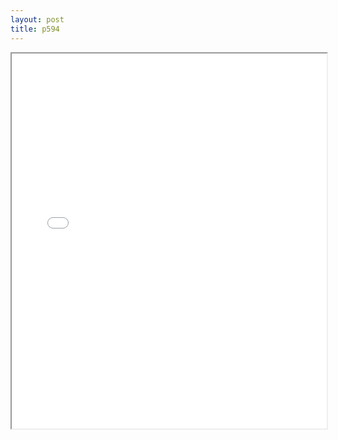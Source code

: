 ```yaml
---
layout: post
title: p594
---
```


<div class="pdf-container">
<iframe src="/assets/pdfs/p594.pdf" height="600" width="100%" allowFullScreen="true"></iframe>
</div>


